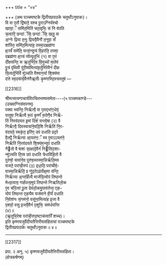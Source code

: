 +++
title = "०४"

+++
(अथ पञ्चमाष्टके द्वितीयप्रपाठके चतुर्थोऽनुवाकः)।  
वि वा ए॒तौ द्वि॑षाते॒ यश्च पु॒राऽग्निर्यश्चो  
खाया॒ँ समि॑त॒मिति॑ चत॒सृभिः॒ सं नि व॑पति  
च॒त्वारि॒ छन्दा॑ँसि॒ छन्दा॑ँसि॒ खलु॒ वा  
अ॒ग्नेः प्रि॒या त॒नूः प्रि॒ययै॒वैनौ॑ त॒नूवा॒ सँ  
शा॑स्ति॒ समि॑त॒मित्या॑ह॒ तस्मा॒दब्रह्म॑णा  
क्ष॒त्र्त्रंँ समे॑ति॒ यत्सं॒न्यूप्य॑ वि॒हर॑ति॒ तस्मा॒  
दब्रह्म॑णा क्ष॒त्र्त्रं व्ये॑त्यृ॒तुभिः॑ (१) वा ए॒तं  
दी॑क्षयन्ति॒ स ऋ॒तुभि॑रे॒व वि॒मुच्यो॑ मा॒तेव॑  
पु॒त्रं पृ॑थिवी पु॑री॒ष्य॑मित्या॑ह॒र्तुभि॑रेवैनं॑ दीक्ष  
यि॒त्वर्तुभि॑र्वि मु॑ञ्चति वैश्वान॒र्या शि॒क्य॑मा  
द॑त्ते स्व॒दय॑त्ये॒वैन॑नैऋ॒तीः कृ॒ष्णास्ति॒स्त्रस्तुष॑ —

[[2316]]

श्रीमत्सायणाचार्यविरचितभाष्यसमेता----(५ पञ्चमकाण्डे---  
(उख्याग्निसंवपनम्)  
पक्वा भवन्ति॒ निर्ऋ॑त्यै॒ वा ए॒तद्भा॑ग॒धेयं॒  
यत्तुषा॒ निर्ऋ॑त्यै रू॒पं कृ॒ष्णँ रू॒पेणै॒व निर्ऋ॑-  
तिं निरव॑दयत इ॒मां दिशं॑ यन्त्ये॒षा (२) वै  
निर्ऋ॑त्यै॒ दिवस्वाया॑ने॒वदि॒शि निर्ऋ॑तिं नि॒र-  
व॑दयते॒ स्वकृ॑त॒ इरि॑ण॒ उप॑ दधाति प्रद॒रे  
वै॒तद्वै निर्ऋ॑त्या आ॒यत॑न॒ँ स्व ए॒वाऽऽयत॑ने॒  
निर्ऋ॑तिं नि॒रव॑दयते शि॒क्य॑म॒भ्युप॑ दधाति  
नैतो वै षाशः॑ सा॒क्षादे॒वैनं॑ नितिपा॒शा-  
न्मु॑ञ्चति ति॒स्र उप॑ दधाति त्रेधाविहि॒तो वै  
पुरु॑षो॒ यावा॑ने॒व पुरु॑ष॒स्तस्मा॒न्निर्ऋ॑ति॒मव  
यजते॒ परा॑ची॒रुप॑ (३) द॒धा॒ति॒ परा॑चीमे॒-  
वास्मा॒न्निर्ऋ॑तिं॒ प्र णु॑द॒तेऽप्र॑तीक्ष॒मा य॑न्ति॒  
निर्ऋ॑त्या अ॒न्तर्हि॑त्यै मार्जयि॒त्वोप॑ तिष्ठन्ते  
मेध्य॒त्वाय॒ गार्ह॑पत्य॒मुप॑ तिष्ठन्ते निऋतिलो॒क  
ए॒व च॑रि॒त्वां पू॒ता देव॑लो॒कमु॒पाव॑र्तन्त॒ एक॒-  
योप॑ तिष्ठन्त एक॒घैव यज॑माने वी॒र्यं॑ दधाति  
नि॒वेश॑नः सं॒गम॑नो॒ वसू॑ना॒मित्या॑ह प्र॒जा वै  
प॒शवो॒ वसु प्र॒जयै॒वैनं॑ प॒शुभिः॒ सम॑र्धयन्ति  
(४)॥  
(ऋ॒तुभि॒रेषा परा॑ची॒रुपा॒ष्टाच॑त्वारिँ शच्च)।  
इति कृष्णयजुर्वेदीयतैत्तिरीयसंहितायां पञ्चमाष्टके  
द्वितीयप्रपाठकेः चतुर्थोऽनुवाकः॥ ४॥
___________

[[2317]]

प्रपा. २ अनु. ५) कृष्णयजुर्वेदीयतैत्तिरीयसंहिता।  
(क्षेत्रकर्षणम्)  
